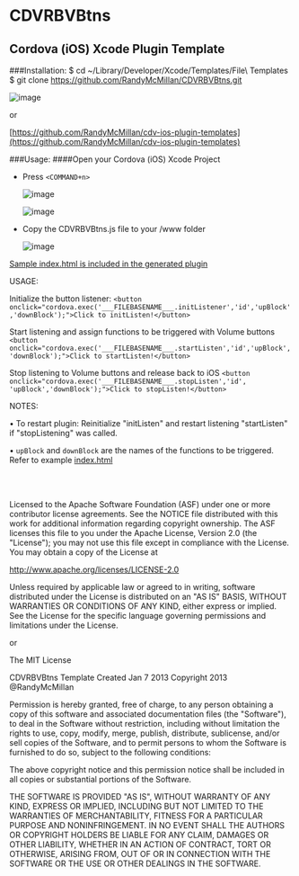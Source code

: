 CDVRBVBtns
===

Cordova (iOS) Xcode Plugin Template
---



###Installation:
    $ cd ~/Library/Developer/Xcode/Templates/File\ Templates
    $ git clone https://github.com/RandyMcMillan/CDVRBVBtns.git

![image](https://raw.github.com/RandyMcMillan/CDVRBVBtns/master/ScreenShot.png)

or 

[https://github.com/RandyMcMillan/cdv-ios-plugin-templates](https://github.com/RandyMcMillan/cdv-ios-plugin-templates)    
    
###Usage:
####Open your Cordova (iOS) Xcode Project

* Press `<COMMAND+n>`    

    ![image](https://raw.github.com/RandyMcMillan/CDVRBVBtns/master/ScreenShot2.png)  


    ![image](https://raw.github.com/RandyMcMillan/CDVRBVBtns/master/ScreenShot3.png)  

* Copy the CDVRBVBtns.js file to your /www folder

    ![image](https://raw.github.com/RandyMcMillan/CDVRBVBtns/master/ScreenShot4.png)
    
[Sample index.html is included in the generated plugin](https://raw.github.com/RandyMcMillan/CDVRBVBtns/master/CDVRBVBtns.xctemplate/index.html)



USAGE:

Initialize the button listener:
`<button onclick="cordova.exec('___FILEBASENAME___.initListener','id','upBlock','downBlock');">Click to initListen!</button>`

Start listening and assign functions to be triggered with Volume buttons
`<button onclick="cordova.exec('___FILEBASENAME___.startListen','id','upBlock','downBlock');">Click to startListen!</button>`

Stop listening to Volume buttons and release back to iOS
`<button onclick="cordova.exec('___FILEBASENAME___.stopListen','id', 'upBlock','downBlock');">Click to stopListen!</button>`

NOTES: 

• To restart plugin: Reinitialize "initListen" and restart listening "startListen" if "stopListening" was called.

• `upBlock` and `downBlock` are the names of the functions to be triggered. Refer to example [index.html](https://raw.github.com/RandyMcMillan/CDVRBVBtns/master/CDVRBVBtns.xctemplate/index.html)



<br><br>

 Licensed to the Apache Software Foundation (ASF) under one
 or more contributor license agreements.  See the NOTICE file
 distributed with this work for additional information
 regarding copyright ownership.  The ASF licenses this file
 to you under the Apache License, Version 2.0 (the
 "License"); you may not use this file except in compliance
 with the License.  You may obtain a copy of the License at
 
 http://www.apache.org/licenses/LICENSE-2.0
 
 Unless required by applicable law or agreed to in writing,
 software distributed under the License is distributed on an
 "AS IS" BASIS, WITHOUT WARRANTIES OR CONDITIONS OF ANY
 KIND, either express or implied.  See the License for the
 specific language governing permissions and limitations
 under the License.
 
 
 or 
 
 
The MIT License


  CDVRBVBtns Template Created Jan 7 2013
  Copyright 2013 @RandyMcMillan

Permission is hereby granted, free of charge, to any person obtaining a copy of this software and associated documentation files (the "Software"), to deal in the Software without restriction, including without limitation the rights to use, copy, modify, merge, publish, distribute, sublicense, and/or sell copies of the Software, and to permit persons to whom the Software is furnished to do so, subject to the following conditions:

The above copyright notice and this permission notice shall be included in all copies or substantial portions of the Software.

THE SOFTWARE IS PROVIDED "AS IS", WITHOUT WARRANTY OF ANY KIND, EXPRESS OR IMPLIED, INCLUDING BUT NOT LIMITED TO THE WARRANTIES OF MERCHANTABILITY, FITNESS FOR A PARTICULAR PURPOSE AND NONINFRINGEMENT. IN NO EVENT SHALL THE AUTHORS OR COPYRIGHT HOLDERS BE LIABLE FOR ANY CLAIM, DAMAGES OR OTHER LIABILITY, WHETHER IN AN ACTION OF CONTRACT, TORT OR OTHERWISE, ARISING FROM, OUT OF OR IN CONNECTION WITH THE SOFTWARE OR THE USE OR OTHER DEALINGS IN THE SOFTWARE.
